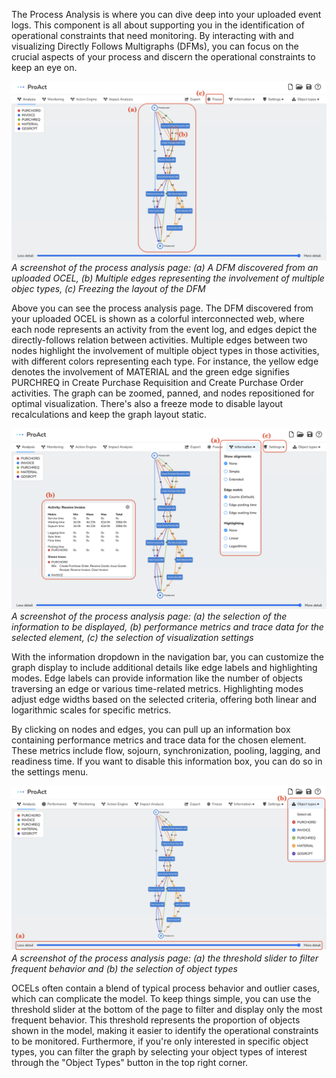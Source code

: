 The Process Analysis is where you can dive deep into your uploaded event logs. This component is all about supporting you in the identification of operational constraints that need monitoring. By interacting with and visualizing Directly Follows Multigraphs (DFMs), you can focus on the crucial aspects of your process and discern the operational constraints to keep an eye on.

![](./images/tool-analysis-1.png)
*A screenshot of the process analysis page: (a) A DFM discovered from an uploaded OCEL, (b) Multiple edges representing the involvement of multiple objec types, (c) Freezing the layout of the DFM*

Above you can see the process analysis page. The DFM discovered from your uploaded OCEL is shown as a colorful interconnected web, where each node represents an activity from the event log, and edges depict the directly-follows relation between activities. Multiple edges between two nodes highlight the involvement of multiple object types in those activities, with different colors representing each type. For instance, the yellow edge denotes the involvement of MATERIAL and the green edge signifies PURCHREQ in Create Purchase Requisition and Create Purchase Order activities. The graph can be zoomed, panned, and nodes repositioned for optimal visualization. There's also a freeze mode to disable layout recalculations and keep the graph layout static.

![](./images/tool-analysis-2.png)
*A screenshot of the process analysis page: (a) the selection of the information to be displayed, (b) performance metrics and trace data for the selected element, (c) the selection of visualization settings*


With the information dropdown in the navigation bar, you can customize the graph display to include additional details like edge labels and highlighting modes. Edge labels can provide information like the number of objects traversing an edge or various time-related metrics. Highlighting modes adjust edge widths based on the selected criteria, offering both linear and logarithmic scales for specific metrics.

By clicking on nodes and edges, you can pull up an information box containing performance metrics and trace data for the chosen element. These metrics include flow, sojourn, synchronization, pooling, lagging, and readiness time. If you want to disable this information box, you can do so in the settings menu.

![](./images/tool-analysis-3.png)
*A screenshot of the process analysis page: (a) the threshold slider to filter frequent behavior and (b) the selection of object types*

OCELs often contain a blend of typical process behavior and outlier cases, which can complicate the model. To keep things simple, you can use the threshold slider at the bottom of the page to filter and display only the most frequent behavior. This threshold represents the proportion of objects shown in the model, making it easier to identify the operational constraints to be monitored. Furthermore, if you're only interested in specific object types, you can filter the graph by selecting your object types of interest through the "Object Types" button in the top right corner.
